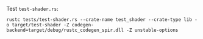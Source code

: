 Test `test-shader.rs`:

```
rustc tests/test-shader.rs --crate-name test_shader --crate-type lib -o target/test-shader -Z codegen-backend=target/debug/rustc_codegen_spir.dll -Z unstable-options
```
